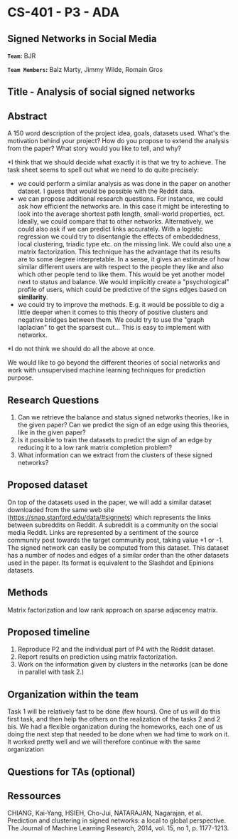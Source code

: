 # CS-401 - P3 - ADA

## Signed Networks in Social Media

**`Team`:** BJR

**`Team Members`:** Balz Marty, Jimmy Wilde, Romain Gros

## Title - Analysis of social signed networks

## Abstract
A 150 word description of the project idea, goals, datasets used. What's the motivation behind your project? How do you propose to extend the analysis from the paper? What story would you like to tell, and why?

*I think that we should decide what exactly it is that we try to achieve. The task sheet seems to spell out what we need to do quite precisely:
- we could perform a similar analysis as was done in the paper on another dataset. I guess that would be possible with the Reddit data.
- we can propose additional research questions. For instance, we could ask how efficient the networks are. In this case it might be interesting to look into the average shortest path length, small-world properties, ect. Ideally, we could compare that to other networks. Alternatively, we could also ask if we can predict links accurately. With a logistic regression we could try to disentangle the effects of embeddedness, local clustering, triadic type etc. on the missing link. We could also une a matrix factorization. This technique has the advantage that its results are to some degree interpretable. In a sense, it gives an estimate of how similar different users are with respect to the people they like and also which other people tend to like them. This would be yet another model next to status and balance. We would implicitly create a "psychological" profile of users, which could be predictive of the signs edges based on **similarity**.
- we could try to improve the methods. E.g. it would be possible to dig a little deeper when it comes to this theory of positive clusters and negative bridges between them. We could try to use the "graph laplacian" to get the sparsest cut... This is easy to implement with networkx.

*I do not think we should do all the above at once.

We would like to go beyond the different theories of social networks and work with unsupervised machine learning techniques for prediction purpose.

## Research Questions
1. Can we retrieve the balance and status signed networks theories, like in the given paper? Can we predict the sign of an edge using this theories, like in the given paper?
2. Is it possible to train the datasets to predict the sign of an edge by reducing it to a low rank matrix completion problem?
3. What information can we extract from the clusters of these signed networks? 


## Proposed dataset
On top of the datasets used in the paper, we will add a similar dataset downloaded from the same web site (https://snap.stanford.edu/data/#signnets) which represents the links between subreddits on Reddit. A subreddit is a community on the social media Reddit. Links are represented by a sentiment of the source community post towards the target community post, taking value +1 or -1. The signed network can easily be computed from this dataset.
This dataset has a number of nodes and edges of a similar order than the other datasets used in the paper. Its format is equivalent to the Slashdot and Epinions datasets.

## Methods
Matrix factorization and low rank approach on sparse adjacency matrix.

## Proposed timeline

1. Reproduce P2 and the individual part of P4 with the Reddit dataset.
2. Report results on prediction using matrix factorization.
3. Work on the information given by clusters in the networks (can be done in parallel with task 2.)


## Organization within the team
Task 1 will be relatively fast to be done (few hours). One of us will do this first task, and then help the others on the realization of the tasks 2 and 2 bis. We had a flexible organization during the homeworks, each one of us doing the next step that needed to be done when we had time to work on it. It worked pretty well and we will therefore continue with the same organization

## Questions for TAs (optional)


## Ressources

CHIANG, Kai-Yang, HSIEH, Cho-Jui, NATARAJAN, Nagarajan, et al. Prediction and clustering in signed networks: a local to global perspective. The Journal of Machine Learning Research, 2014, vol. 15, no 1, p. 1177-1213.

